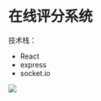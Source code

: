 # 在线评分系统
技术栈：
- React
- express
- socket.io 

![](https://687a-hznu-moo-86b1c5-1258102052.tcb.qcloud.la/img/1-2.png?sign=0831fd497f5e510be31d339d45d82645&t=1551015463)
